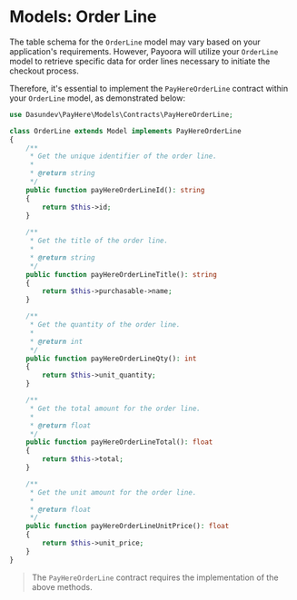 # Models: Order Line

The table schema for the `OrderLine` model may vary based on your application's requirements. However, Payoora will utilize your `OrderLine` model to retrieve specific data for order lines necessary to initiate the checkout process.

Therefore, it's essential to implement the `PayHereOrderLine` contract within your `OrderLine` model, as demonstrated below:

```php
use Dasundev\PayHere\Models\Contracts\PayHereOrderLine;

class OrderLine extends Model implements PayHereOrderLine
{
    /**
     * Get the unique identifier of the order line.
     * 
     * @return string
     */
    public function payHereOrderLineId(): string
    {
        return $this->id;
    }
    
    /**
     * Get the title of the order line.
     * 
     * @return string
     */
    public function payHereOrderLineTitle(): string
    {
        return $this->purchasable->name;
    }

    /**
     * Get the quantity of the order line.
     * 
     * @return int
     */
    public function payHereOrderLineQty(): int
    {
        return $this->unit_quantity;
    }

    /**
     * Get the total amount for the order line.
     * 
     * @return float
     */
    public function payHereOrderLineTotal(): float
    {
        return $this->total;
    }

    /**
     * Get the unit amount for the order line.
     * 
     * @return float
     */
    public function payHereOrderLineUnitPrice(): float
    {
        return $this->unit_price;
    }
}
```

> The `PayHereOrderLine` contract requires the implementation of the above methods.
